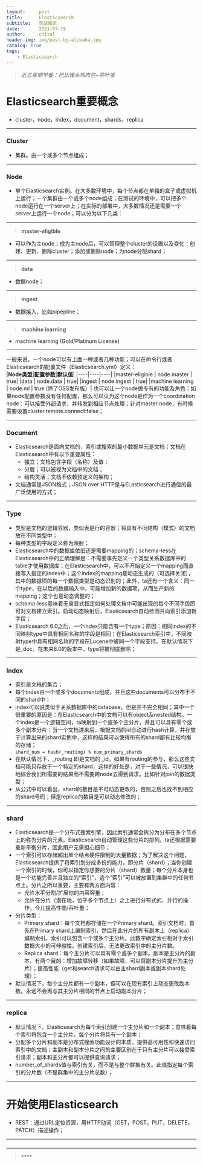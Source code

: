 ```yaml
---
layout:     post
title:      Elasticsearch
subtitle:   实战知识
date:       2021-07-19
author:     chital
header-img: img/post-bg-alibaba.jpg
catalog: true
tags:
    - Elasticsearch
---
```


> *近三星期早餐：巴比馒头鸡肉包+茶叶蛋*

# Elasticsearch重要概念
* cluster，node，index，document，shards，replica

***
### Cluster

* 集群。由一个或多个节点组成；<br>

***
### Node

* 单个Elasticsearch实例。在大多数环境中，每个节点都在单独的盒子或虚拟机上运行；一个集群由一个或多个node组成；在测试的环境中，可以把多个node运行在一个server上；在实际的部署中，大多数情况还是需要一个server上运行一个node；可以分为以下几类：<br>

***
>**master-eligible**<br>
* 可以作为主node；成为主node后，可以管理整个cluster的设置以及变化：创建、更新、删除cluster；添加或删除node；为node分配shard；<br>

***
>**data**<br>
* 数据node；<br>

***
>**ingest**<br>
* 数据接入，比如pipepline；<br>

***
>**machine learning**<br>
* machine learning (Gold/Platinum License)<br>

***
一般来说，一个node可以有上面一种或者几种功能；可以在命令行或者Elasticsearch的配置文件（Elasticsearch.yml）定义：<br>
|**Node类型**|**配置参数**|**默认值**|
|----|----|----|
|master-eligible | node.master | true|
|data | node.data | true|
|ingest | node.ingest | true|
|machine learning | node.ml | true (除了OSS发布版）|
也可以让一个node做专有的功能及角色；如果node配置参数没有任何配置，那么可以认为这个node是作为一个coordination node：可以接受外部请求，并转发到相应节点处理；针对master node，有时候需要设置cluster.remote.connect:false；<br>

***
### Document
* Elasticsearch是面向文档的，索引或搜索的最小数据单元是文档；文档在Elasticsearch中有以下重要属性：<br>
    * 独立；文档包含字段（名称）及值；<br>
    * 分层；可以被视为文档中的文档；<br>
    * 结构灵活；文档不依赖预定义的架构；<br>
* 文档通常是JSON格式；JSON over HTTP是与ELasticsearch进行通信的最广泛使用的方式；<br>

***
### Type
* 类型是文档的逻辑容器，类似表是行的容器；将具有不同结构（模式）的文档放在不同类型中；<br>
* 每种类型的字段定义称为映射；<br>
* Elasticsearch中的数据库依旧还是需要mapping的；schema-less在Elasticsearch中的正确理解是：不需要事先定义一个类型关系数据库中的table才使用数据库；在Elasticsearch中，可以不开始定义一个mapping而直接写入指定的index中；这个index的mapping是动态生成的（可选择关闭），其中的数据项的每一个数据类型是动态识别的；此外，ta还有一个含义：同一个type，在以后的数据输入中，可能增加新的数据项，从而生产新的mapping；这个也是动态调整的；<br>
* schema-less意味着无需显式指定如何处理文档中可能出现的每个不同字段即可对文档建立索引。启动动态映射后，Elasticsearch自动检测并向索引添加新字段；<br>
* Elasticsearch 6.0之后，一个index只能含有一个type；原因：相同index的不同映射type中具有相同名称的字段是相同；在Elasticsearch索引中，不同映射type中具有相同名称的字段在Lucene中被同一个字段支持。在默认情况下是_doc。在未来8.0的版本中，type将被彻底删除；<br>

***
### Index
* 索引是文档的集合；<br>
* 每个index由一个或多个documents组成，并且这些documents可以分布于不同的shard中；<br>
* index可以说类似于关系数据库中的database，但是并不完全相同；其中一个很重要的原因是：在Elasticsearch中的文档可以有object及nested结构。一个index是一个逻辑空间，ta映射到一个或多个主分片，并且可以具有零个或多个副本分片；当一个文档进来后，根据文档的id自动进行hash计算，并存放于计算出来的shard实例中，这样的结果可以使得所有的shard都有比较均衡的存储；<br>
`shard_num = hash(_routing) % num_primary_shards`
* 在默认情况下，_routing 即是文档的 _id。如果有routing的参与，那么这些文档可能只存放于一个特定的shard，这样的好处是，对于一些情况，可以很快地综合我们所需要的结果而不需要跨node去得到请求。比如针对join的数据类型；<br>
* 从公式中可以看出，shard的数目是不可动态更改的，否则之后也找不到相应的shard号码；但是replica的数目是可以动态修改的；<br>

***
### shard
* Elasticsearch是一个分布式搜索引擎，因此索引通常会拆分为分布在多个节点上的称为分片的元素。Elasticsearch自动管理这些分片的排列。ta还根据需要重新平衡分片，因此用户无需担心细节；<br>
* 一个索引可以存储超出单个结点硬件限制的大量数据；为了解决这个问题，Elasticsearch提供了将索引划分成多份的能力，即分片（shard）；当你创建一个索引的时候，你可以指定你想要的分片（shard）数量；每个分片本身也是一个功能完善并且独立的“索引”，这个“索引”可以被放置到集群中的任何节点上。分片之所以重要，主要有两方面内容：<br>
    * 允许水平分割/扩展你的内容容量；<br>
    * 允许在分片（潜在地，位于多个节点上）之上进行分布式的、并行的操作，今儿提高性能/吞吐量；<br>
* 分片类型：<br>
    * Primary shard：每个文档都存储在一个Primary shard。索引文档时，首先在Primary shard上编制索引，然后在此分片的所有副本上（replica）编制索引。索引可以包含一个或多个主分片。此数字确定索引相对于索引数据大小的可伸缩性。创建索引后，无法更改索引中的主分片数。<br>
    * Replica shard：每个主分片可以具有零个或多个副本。副本是主分片的副本，有两个目的：增加故障转移（如果故障，可以将副本分片提升为主分片）；提高性能（get和search请求可以由主shard副本或副本shard处理）；<br>
* 默认情况下，每个主分片都有一个副本，但可以在现有索引上动态更改副本数。永远不会再与其主分片相同的节点上启动副本分片；<br>

***
### replica
* 默认情况下，Elasticsearch为每个索引创建一个主分片和一个副本；意味着每个索引将包含一个主分片，每个分片将具有一个副本；<br>
* 分配多个分片和副本是分布式搜索功能设计的本质，提供高可用性和快速访问索引中的文档；主副本和副本分片之间的主要区别在于只有主分片可以接受索引请求；副本和主分片都可以提供查询请求；<br>
* number_of_shards值与索引有关，而不是与整个群集有关。此值指定每个索引的分片数（不是群集中的主分片总数）；<br>

***
# 开始使用Elasticsearch

* REST：通过URL定位资源，用HTTP动词（GET，POST，PUT，DELETE，PATCH）描述操作；

***
### 

***
>****<br>